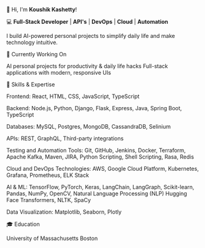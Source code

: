 👋 Hi, I'm **Koushik Kashetty**!

💻 **Full-Stack Developer** | **API's** | **DevOps** | **Cloud** | **Automation** 

I build AI-powered personal projects to simplify daily life and make technology intuitive.

🔭 Currently Working On

AI personal projects for productivity & daily life hacks
Full-stack applications with modern, responsive UIs

🌱 Skills & Expertise

Frontend: React, HTML, CSS, JavaScript, TypeScript

Backend: Node.js, Python, Django, Flask, Express, Java, Spring Boot, TypeScript

Databases: MySQL, Postgres, MongoDB, CassandraDB, Selinium

APIs: REST, GraphQL, Third-party integrations

Testing and Automation Tools​​: Git, GitHub, Jenkins, Docker, Terraform, Apache Kafka, Maven, JIRA, Python Scripting, Shell ​​​​Scripting, Rasa, Redis

Cloud and DevOps Technologies​: AWS, Google Cloud Platform, Kubernetes, Grafana, Prometheus, ELK Stack

AI & ML: TensorFlow, PyTorch, Keras, LangChain, LangGraph, Scikit-learn, Pandas, NumPy, OpenCV, Natural Language Processing (NLP) Hugging Face Transformers, NLTK, SpaCy

Data Visualization: Matplotlib, Seaborn, Plotly


🎓 Education

University of Massachusetts Boston
